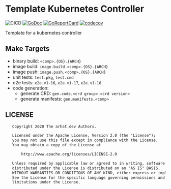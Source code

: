 # Template Kubernetes Controller

![CICD](https://github.com/arhat-dev/template-kubernetes-controller/workflows/CICD/badge.svg) [![GoDoc](https://godoc.org/arhat.dev/template-kubernetes-controller?status.svg)](https://godoc.org/arhat.dev/template-kubernetes-controller) [![GoReportCard](https://goreportcard.com/badge/goiiot/libmqtt)](https://goreportcard.com/report/arhat.dev/template-kubernetes-controller) [![codecov](https://codecov.io/github/arhat-dev/template-kubernetes-controller/branch/master/graph/badge.svg)](https://codecov.io/github/arhat-dev/template-kubernetes-controller)

Template for a kubernetes controller

## Make Targets

- binary build: `<comp>.{OS}.{ARCH}`
- image build: `image.build.<comp>.{OS}.{ARCH}`
- image push: `image.push.<comp>.{OS}.{ARCH}`
- unit tests: `test.pkg`, `test.cmd`
- e2e tests: `e2e.v1-16`, `e2e.v1-17`, `e2e.v1-18`
- code generation:
  - generate CRD: `gen.code.<crd group>.<crd version>`
  - generate manifests: `gen.manifests.<comp>`

## LICENSE

```txt
   Copyright 2020 The arhat.dev Authors.

   Licensed under the Apache License, Version 2.0 (the "License");
   you may not use this file except in compliance with the License.
   You may obtain a copy of the License at

       http://www.apache.org/licenses/LICENSE-2.0

   Unless required by applicable law or agreed to in writing, software
   distributed under the License is distributed on an "AS IS" BASIS,
   WITHOUT WARRANTIES OR CONDITIONS OF ANY KIND, either express or implied.
   See the License for the specific language governing permissions and
   limitations under the License.
```
